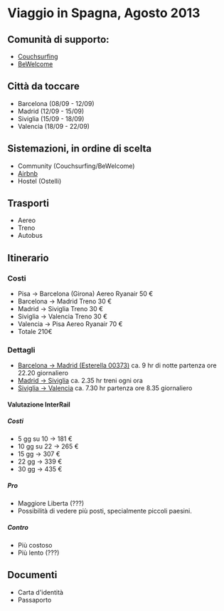 # Viaggio in Spagna, Agosto 2013

## Comunità di supporto:

* [Couchsurfing](http://couchsurfing.org/)
* [BeWelcome](http://www.bewelcome.org/)

## Città da toccare

* Barcelona (08/09 - 12/09)
* Madrid    (12/09 - 15/09)
* Siviglia  (15/09 - 18/09)
* Valencia  (18/09 - 22/09)

## Sistemazioni, in ordine di scelta

* Community (Couchsurfing/BeWelcome)
* [Airbnb](https://www.airbnb.com/)
* Hostel (Ostelli)

## Trasporti

* Aereo
* Treno
* Autobus

## Itinerario

### Costi
* Pisa -> Barcelona (Girona) Aereo Ryanair	50 €
* Barcelona -> Madrid	   Treno 	  	30 €
* Madrid -> Siviglia	   Treno	  	30 €
* Siviglia -> Valencia	   Treno	  	30 €
* Valencia -> Pisa  	   Aereo Ryanair  	70 €
* Totale    		   	 	 	210€

### Dettagli
* [Barcelona -> Madrid (Esterella 00373)](http://horarios.renfe.com/HIRRenfeWeb/recorrido.do?O=71801&D=17000&F=12-08-2013&T=00373&G=1&TT=ESTRELLA&ID=s&FDS=2013-06-22&DT=9%20h.%201%20min.) ca. 9 hr di notte partenza ore 22.20 giornaliero
* [Madrid -> Siviglia](http://horarios.renfe.com/HIRRenfeWeb/recorrido.do?O=60000&D=51003&F=13-08-2013&T=02070&G=1&TT=AVE&ID=s&FDS=2013-07-15&DT=2%20h.%2035%20min.) ca. 2.35 hr treni ogni ora
* [Siviglia -> Valencia](http://horarios.renfe.com/HIRRenfeWeb/recorrido.do?O=51003&D=65000&F=18-08-2013&T=00694&G=1&TT=TALGO&ID=s&FDS=2013-06-02&DT=7%20h.%2027%20min.)  ca. 7.30 hr partenza ore 8.35 giornaliero

#### Valutazione InterRail
##### Costi
* 5  gg su 10	->	181 €
* 10 gg su 22 	->	265 €
* 15 gg	   	->	307 €
* 22 gg		->	339 €
* 30 gg		->	435 €

##### Pro 
* Maggiore Liberta (???)
* Possibilità di vedere più posti, specialmente piccoli paesini.

##### Contro
* Più costoso
* Più lento (???)

## Documenti

* Carta d'identità
* Passaporto